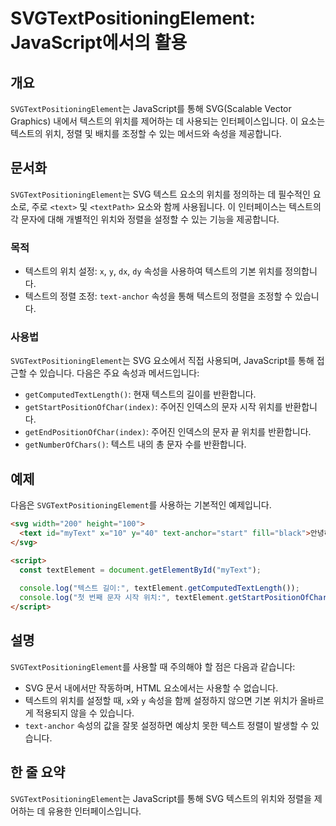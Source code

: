 <!--
Meta Description: # SVGTextPositioningElement: JavaScript에서의 활용 ## 개요 `SVGTextPositioningElement`는 JavaScript를 통해 SVG(Scalable Vector Graphics) 내에서 텍스트의 위치를 제어하는 데 사용되는...
Meta Keywords: 텍스트의, svgtextpositioningelement, svg, 위치를, text
-->

# SVGTextPositioningElement: JavaScript에서의 활용

## 개요
`SVGTextPositioningElement`는 JavaScript를 통해 SVG(Scalable Vector Graphics) 내에서 텍스트의 위치를 제어하는 데 사용되는 인터페이스입니다. 이 요소는 텍스트의 위치, 정렬 및 배치를 조정할 수 있는 메서드와 속성을 제공합니다.

## 문서화
`SVGTextPositioningElement`는 SVG 텍스트 요소의 위치를 정의하는 데 필수적인 요소로, 주로 `<text>` 및 `<textPath>` 요소와 함께 사용됩니다. 이 인터페이스는 텍스트의 각 문자에 대해 개별적인 위치와 정렬을 설정할 수 있는 기능을 제공합니다. 

### 목적
- 텍스트의 위치 설정: `x`, `y`, `dx`, `dy` 속성을 사용하여 텍스트의 기본 위치를 정의합니다.
- 텍스트의 정렬 조정: `text-anchor` 속성을 통해 텍스트의 정렬을 조정할 수 있습니다.

### 사용법
`SVGTextPositioningElement`는 SVG 요소에서 직접 사용되며, JavaScript를 통해 접근할 수 있습니다. 다음은 주요 속성과 메서드입니다:
- `getComputedTextLength()`: 현재 텍스트의 길이를 반환합니다.
- `getStartPositionOfChar(index)`: 주어진 인덱스의 문자 시작 위치를 반환합니다.
- `getEndPositionOfChar(index)`: 주어진 인덱스의 문자 끝 위치를 반환합니다.
- `getNumberOfChars()`: 텍스트 내의 총 문자 수를 반환합니다.

## 예제
다음은 `SVGTextPositioningElement`를 사용하는 기본적인 예제입니다.

```html
<svg width="200" height="100">
  <text id="myText" x="10" y="40" text-anchor="start" fill="black">안녕하세요</text>
</svg>

<script>
  const textElement = document.getElementById("myText");
  
  console.log("텍스트 길이:", textElement.getComputedTextLength());
  console.log("첫 번째 문자 시작 위치:", textElement.getStartPositionOfChar(0));
</script>
```

## 설명
`SVGTextPositioningElement`를 사용할 때 주의해야 할 점은 다음과 같습니다:
- SVG 문서 내에서만 작동하며, HTML 요소에서는 사용할 수 없습니다.
- 텍스트의 위치를 설정할 때, `x`와 `y` 속성을 함께 설정하지 않으면 기본 위치가 올바르게 적용되지 않을 수 있습니다.
- `text-anchor` 속성의 값을 잘못 설정하면 예상치 못한 텍스트 정렬이 발생할 수 있습니다.

## 한 줄 요약
`SVGTextPositioningElement`는 JavaScript를 통해 SVG 텍스트의 위치와 정렬을 제어하는 데 유용한 인터페이스입니다.